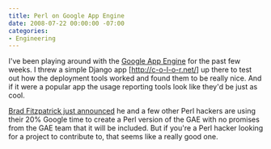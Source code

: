 ```yaml
---
title: Perl on Google App Engine
date: 2008-07-22 00:00:00 -07:00
categories:
- Engineering
---
```


<p>I've been playing around with the <a href="http://code.google.com/appengine/">Google App Engine</a> for the past few weeks. I threw a simple Django app [<a href="http://c-o-l-o-r.net/">http://c-o-l-o-r.net/</a>] up there to test out how the deployment tools worked and found them to be really nice. And if it were a popular app the usage reporting tools look like they'd be just as cool.</p>

<p><a href="http://brad.livejournal.com/2388824.html">Brad Fitzpatrick just announced</a> he and a few other Perl hackers are using their 20% Google time to create a Perl version of the GAE with no promises from the GAE team that it will be included. But if you're a Perl hacker looking for a project to contribute to, that seems like a really good one.</p>
